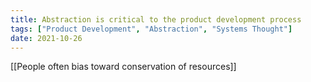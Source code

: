 ```yaml
---
title: Abstraction is critical to the product development process
tags: ["Product Development", "Abstraction", "Systems Thought"]
date: 2021-10-26
---
```


[[People often bias toward conservation of resources]]

